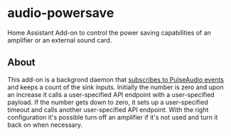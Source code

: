 # audio-powersave
Home Assistant Add-on to control the power saving capabilities of an amplifier or an external sound card.

## About

This add-on is a backgrond daemon that [subscribes to PulseAudio events](https://freedesktop.org/software/pulseaudio/doxygen/subscribe.html) and keeps a count of the sink inputs. Initially the number is zero and upon an increase it calls a user-specified API endpoint with a user-specified payload. If the number gets down to zero, it sets up a user-specified timeout and calls another user-specified API endpoint. With the right configuration it's possible turn off an amplifier if it's not used and turn it back on when necessary.
